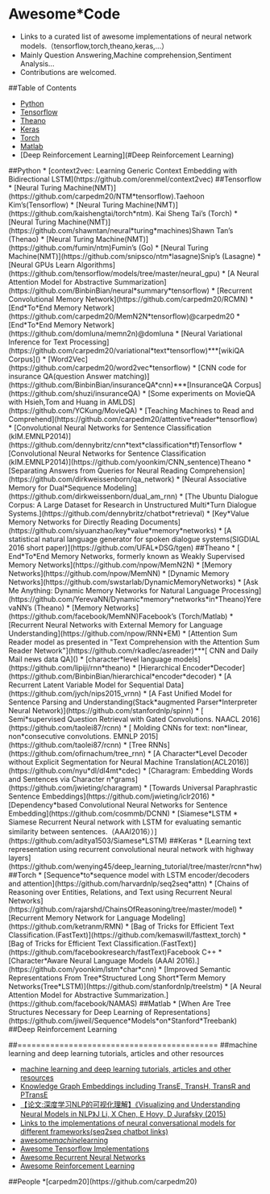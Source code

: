 # Awesome*Code
* Links to a curated list of awesome implementations of neural network models.（tensorflow,torch,theano,keras,...）
* Mainly Question Answering,Machine comprehension,Sentiment Analysis...
* Contributions are welcomed.

##Table of Contents
* [Python](#python)
* [Tensorflow](#tensorflow)
* [Theano](#theano)
* [Keras](#keras)
* [Torch](#torch)
* [Matlab](#matlab)
* [Deep Reinforcement Learning](#Deep Reinforcement Learning)

<a name="python" />
##Python
* [context2vec: Learning Generic Context Embedding with Bidirectional LSTM](https://github.com/orenmel/context2vec)

<a name="tensorflow" />
##Tensorflow
* [Neural Turing Machine(NMT)](https://github.com/carpedm20/NTM*tensorflow).Taehoon Kim’s(Tensorflow)
* [Neural Turing Machine(NMT)](https://github.com/kaishengtai/torch*ntm). Kai Sheng Tai’s (Torch)
* [Neural Turing Machine(NMT)](https://github.com/shawntan/neural*turing*machines)Shawn Tan’s (Thenao)
* [Neural Turing Machine(NMT)](https://github.com/fumin/ntm)Fumin’s (Go)
* [Neural Turing Machine(NMT)](https://github.com/snipsco/ntm*lasagne)Snip’s (Lasagne)
* [Neural GPUs Learn Algorithms](https://github.com/tensorflow/models/tree/master/neural_gpu)
* [A Neural Attention Model for Abstractive Summarization](https://github.com/BinbinBian/neural*summary*tensorflow)
* [Recurrent Convolutional Memory Network](https://github.com/carpedm20/RCMN)
* [End*To*End Memory Network](https://github.com/carpedm20/MemN2N*tensorflow)@carpedm20
* [End*To*End Memory Network](https://github.com/domluna/memn2n)@domluna
* [Neural Variational Inference for Text Processing](https://github.com/carpedm20/variational*text*tensorflow)***[wikiQA Corpus]()
* [Word2Vec](https://github.com/carpedm20/word2vec*tensorflow)
* [CNN code for insurance QA(question Answer matching)](https://github.com/BinbinBian/insuranceQA*cnn)***[InsuranceQA Corpus](https://github.com/shuzi/insuranceQA)
* [Some experiments on MovieQA with Hsieh,Tom and Huang in AMLDS](https://github.com/YCKung/MovieQA)
* [Teaching Machines to Read and Comprehend](https://github.com/carpedm20/attentive*reader*tensorflow)
* [Convolutional Neural Networks for Sentence Classification (kIM.EMNLP2014)](https://github.com/dennybritz/cnn*text*classification*tf)Tensorflow
* [Convolutional Neural Networks for Sentence Classification (kIM.EMNLP2014)](https://github.com/yoonkim/CNN_sentence)Theano
* [Separating Answers from Queries for Neural Reading Comprehension](https://github.com/dirkweissenborn/qa_network)
* [Neural Associative Memory for Dual*Sequence Modeling](https://github.com/dirkweissenborn/dual_am_rnn)
* [The Ubuntu Dialogue Corpus: A Large Dataset for Research in Unstructured Multi*Turn Dialogue Systems.](https://github.com/dennybritz/chatbot*retrieval)
* [Key*Value Memory Networks for Directly Reading Documents](https://github.com/siyuanzhao/key*value*memory*networks)
* [A statistical natural language generator for spoken dialogue systems(SIGDIAL 2016 short paper)](https://github.com/UFAL*DSG/tgen)

<a name="theano" />
##Theano
* [ End*To*End Memory Networks, formerly known as Weakly Supervised Memory Networks](https://github.com/npow/MemN2N)
* [Memory Networks](https://github.com/npow/MemNN)
* [Dynamic Memory Networks](https://github.com/swstarlab/DynamicMemoryNetworks)
* [Ask Me Anything: Dynamic Memory Networks for Natural Language Processing](https://github.com/YerevaNN/Dynamic*memory*networks*in*Theano)YerevaNN’s (Theano)
* [Memory Networks](https://github.com/facebook/MemNN)Facebook’s (Torch/Matlab)
* [Recurrent Neural Networks with External Memory for Language Understanding](https://github.com/npow/RNN*EM)
* [Attention Sum Reader model as presented in "Text Comprehension with the Attention Sum Reader Network"](https://github.com/rkadlec/asreader)***[ CNN and Daily Mail news data QA]()
* [character*level language models](https://github.com/lipiji/rnn*theano)
* [Hierarchical Encoder*Decoder](https://github.com/BinbinBian/hierarchical*encoder*decoder)
* [A Recurrent Latent Variable Model for Sequential Data](https://github.com/jych/nips2015_vrnn)
* [A Fast Unified Model for Sentence Parsing and Understanding(Stack*augmented Parser*Interpreter Neural Network)](https://github.com/stanfordnlp/spinn)
* [ Semi*supervised Question Retrieval with Gated Convolutions. NAACL 2016](https://github.com/taolei87/rcnn)
* [ Molding CNNs for text: non*linear, non*consecutive convolutions. EMNLP 2015](https://github.com/taolei87/rcnn)
* [Tree RNNs](https://github.com/ofirnachum/tree_rnn)
* [A Character*Level Decoder without Explicit Segmentation for Neural Machine Translation(ACL2016)](https://github.com/nyu*dl/dl4mt*cdec)
* [Charagram: Embedding Words and Sentences via Character n*grams](https://github.com/jwieting/charagram)
* [Towards Universal Paraphrastic Sentence Embeddings](https://github.com/jwieting/iclr2016)
* [Dependency*based Convolutional Neural Networks for Sentence Embedding](https://github.com/cosmmb/DCNN)
* [Siamese*LSTM * Siamese Recurrent Neural network with LSTM for evaluating semantic similarity between sentences.（AAAI2016））](https://github.com/aditya1503/Siamese*LSTM)

<a name="keras"/>
##Keras
* [Learning text representation using recurrent convolutional neural network with highway layers](https://github.com/wenying45/deep_learning_tutorial/tree/master/rcnn*hw)

<a name="torch"/>
##Torch
* [Sequence*to*sequence model with LSTM encoder/decoders and attention](https://github.com/harvardnlp/seq2seq*attn)
* [Chains of Reasoning over Entities, Relations, and Text using Recurrent Neural Networks](https://github.com/rajarshd/ChainsOfReasoning/tree/master/model)
* [Recurrent Memory Network for Language Modeling](https://github.com/ketranm/RMN)
* [Bag of Tricks for Efficient Text Classification.(FastText)](https://github.com/kemaswill/fasttext_torch)
* [Bag of Tricks for Efficient Text Classification.(FastText)](https://github.com/facebookresearch/fastText)Facebook C++
* [Character*Aware Neural Language Models (AAAI 2016).](https://github.com/yoonkim/lstm*char*cnn)
* [Improved Semantic Representations From Tree*Structured Long Short*Term Memory Networks(Tree*LSTM)](https://github.com/stanfordnlp/treelstm)
* [A Neural Attention Model for Abstractive Summarization.](https://github.com/facebook/NAMAS)

<a name="matlab">
##Matlab
* [When Are Tree Structures Necessary for Deep Learning of Representations](https://github.com/jiweil/Sequence*Models*on*Stanford*Treebank)
 
 
<A name="Deep Reinforcement Learning">
##Deep Reinforcement Learning


##===========================================
<A name="mldptt">
##machine learning and deep learning tutorials, articles and other resources
* [machine learning and deep learning tutorials, articles and other resources](https://github.com/ujjwalkarn/Machine*Learning*Tutorials)
* [Knowledge Graph Embeddings including TransE, TransH, TransR and PTransE](https://github.com/thunlp/KG2E)
* [【论文:深度学习NLP的可视化理解】《Visualizing and Understanding Neural Models in NLP》J Li, X Chen, E Hovy, D Jurafsky (2015) ](https://github.com/jiweil/Visualizing*and*Understanding*Neural*Models*in*NLP)
* [Links to the implementations of neural conversational models for different frameworks(seq2seq chatbot links)](https://github.com/nicolas*ivanov/seq2seq_chatbot_links)
* [awesome*machine*learning](https://github.com/josephmisiti/awesome*machine*learning)
* [Awesome Tensorflow Implementations](https://github.com/TensorFlowKR/awesome_tensorflow_implementations)
* [Awesome Recurrent Neural Networks](https://github.com/kjw0612/awesome*rnn)
* [Awesome Reinforcement Learning](https://github.com/aikorea/awesome*rl)


<A name="people">
##People
*[carpedm20](https://github.com/carpedm20)


